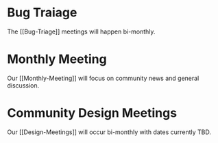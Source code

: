 # Bug Traiage
The [[Bug-Triage]] meetings will happen bi-monthly.

# Monthly Meeting
Our [[Monthly-Meeting]] will focus on community news and general discussion.

# Community Design Meetings
Our [[Design-Meetings]] will occur bi-monthly with dates currently TBD.